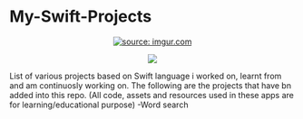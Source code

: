 # My-Swift-Projects

<p align="center">
  <a href="https://imgur.com/SajZa44"><img src="https://i.imgur.com/SajZa44.jpg" title="source: imgur.com" /></a>
</p>
<p align="center">
<img src="https://img.shields.io/badge/Swift-5.0-green.svg" />
</p>


List of various projects based on Swift language i worked on, learnt from and am continuosly working on.
The following are the projects that have bn added into this repo.
(All code, assets and resources  used in these apps are for learning/educational purpose)
-Word search

